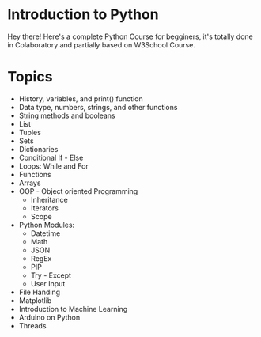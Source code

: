 # Introduction to Python
Hey there! Here's a complete Python Course for begginers, it's totally done in Colaboratory and partially based on W3School Course. 

# Topics
* History, variables, and print() function
* Data type, numbers, strings, and other functions
* String methods and booleans
* List
* Tuples
* Sets
* Dictionaries
* Conditional If - Else
* Loops: While and For
* Functions
* Arrays
* OOP - Object oriented Programming
  * Inheritance
  * Iterators
  * Scope
* Python Modules:
  * Datetime
  * Math
  * JSON
  * RegEx
  * PIP
  * Try - Except
  * User Input
* File Handing
* Matplotlib
* Introduction to Machine Learning
* Arduino on Python
* Threads
